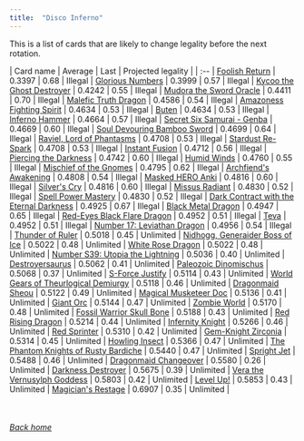 ```yaml
---
title:  "Disco Inferno"
---
```


This is a list of cards that are likely to change legality before the next rotation.

| Card name | Average | Last | Projected legality |
| :-- |
[Foolish Return](https://db.ygoprodeck.com/card/?search=Foolish%20Return) | 0.3397 | 0.68 | Illegal |
[Glorious Numbers](https://db.ygoprodeck.com/card/?search=Glorious%20Numbers) | 0.3999 | 0.57 | Illegal |
[Kycoo the Ghost Destroyer](https://db.ygoprodeck.com/card/?search=Kycoo%20the%20Ghost%20Destroyer) | 0.4242 | 0.55 | Illegal |
[Mudora the Sword Oracle](https://db.ygoprodeck.com/card/?search=Mudora%20the%20Sword%20Oracle) | 0.4411 | 0.70 | Illegal |
[Malefic Truth Dragon](https://db.ygoprodeck.com/card/?search=Malefic%20Truth%20Dragon) | 0.4586 | 0.54 | Illegal |
[Amazoness Fighting Spirit](https://db.ygoprodeck.com/card/?search=Amazoness%20Fighting%20Spirit) | 0.4634 | 0.53 | Illegal |
[Buten](https://db.ygoprodeck.com/card/?search=Buten) | 0.4634 | 0.53 | Illegal |
[Inferno Hammer](https://db.ygoprodeck.com/card/?search=Inferno%20Hammer) | 0.4664 | 0.57 | Illegal |
[Secret Six Samurai - Genba](https://db.ygoprodeck.com/card/?search=Secret%20Six%20Samurai%20-%20Genba) | 0.4669 | 0.60 | Illegal |
[Soul Devouring Bamboo Sword](https://db.ygoprodeck.com/card/?search=Soul%20Devouring%20Bamboo%20Sword) | 0.4699 | 0.64 | Illegal |
[Raviel, Lord of Phantasms](https://db.ygoprodeck.com/card/?search=Raviel,%20Lord%20of%20Phantasms) | 0.4708 | 0.53 | Illegal |
[Stardust Re-Spark](https://db.ygoprodeck.com/card/?search=Stardust%20Re-Spark) | 0.4708 | 0.53 | Illegal |
[Instant Fusion](https://db.ygoprodeck.com/card/?search=Instant%20Fusion) | 0.4712 | 0.56 | Illegal |
[Piercing the Darkness](https://db.ygoprodeck.com/card/?search=Piercing%20the%20Darkness) | 0.4742 | 0.60 | Illegal |
[Humid Winds](https://db.ygoprodeck.com/card/?search=Humid%20Winds) | 0.4760 | 0.55 | Illegal |
[Mischief of the Gnomes](https://db.ygoprodeck.com/card/?search=Mischief%20of%20the%20Gnomes) | 0.4795 | 0.62 | Illegal |
[Archfiend's Awakening](https://db.ygoprodeck.com/card/?search=Archfiend's%20Awakening) | 0.4808 | 0.54 | Illegal |
[Masked HERO Anki](https://db.ygoprodeck.com/card/?search=Masked%20HERO%20Anki) | 0.4816 | 0.60 | Illegal |
[Silver's Cry](https://db.ygoprodeck.com/card/?search=Silver's%20Cry) | 0.4816 | 0.60 | Illegal |
[Missus Radiant](https://db.ygoprodeck.com/card/?search=Missus%20Radiant) | 0.4830 | 0.52 | Illegal |
[Spell Power Mastery](https://db.ygoprodeck.com/card/?search=Spell%20Power%20Mastery) | 0.4830 | 0.52 | Illegal |
[Dark Contract with the Eternal Darkness](https://db.ygoprodeck.com/card/?search=Dark%20Contract%20with%20the%20Eternal%20Darkness) | 0.4925 | 0.67 | Illegal |
[Black Metal Dragon](https://db.ygoprodeck.com/card/?search=Black%20Metal%20Dragon) | 0.4947 | 0.65 | Illegal |
[Red-Eyes Black Flare Dragon](https://db.ygoprodeck.com/card/?search=Red-Eyes%20Black%20Flare%20Dragon) | 0.4952 | 0.51 | Illegal |
[Teva](https://db.ygoprodeck.com/card/?search=Teva) | 0.4952 | 0.51 | Illegal |
[Number 17: Leviathan Dragon](https://db.ygoprodeck.com/card/?search=Number%2017:%20Leviathan%20Dragon) | 0.4956 | 0.54 | Illegal |
[Thunder of Ruler](https://db.ygoprodeck.com/card/?search=Thunder%20of%20Ruler) | 0.5018 | 0.45 | Unlimited |
[Nidhogg, Generaider Boss of Ice](https://db.ygoprodeck.com/card/?search=Nidhogg,%20Generaider%20Boss%20of%20Ice) | 0.5022 | 0.48 | Unlimited |
[White Rose Dragon](https://db.ygoprodeck.com/card/?search=White%20Rose%20Dragon) | 0.5022 | 0.48 | Unlimited |
[Number S39: Utopia the Lightning](https://db.ygoprodeck.com/card/?search=Number%20S39:%20Utopia%20the%20Lightning) | 0.5036 | 0.40 | Unlimited |
[Destroyersaurus](https://db.ygoprodeck.com/card/?search=Destroyersaurus) | 0.5062 | 0.41 | Unlimited |
[Paleozoic Dinomischus](https://db.ygoprodeck.com/card/?search=Paleozoic%20Dinomischus) | 0.5068 | 0.37 | Unlimited |
[S-Force Justify](https://db.ygoprodeck.com/card/?search=S-Force%20Justify) | 0.5114 | 0.43 | Unlimited |
[World Gears of Theurlogical Demiurgy](https://db.ygoprodeck.com/card/?search=World%20Gears%20of%20Theurlogical%20Demiurgy) | 0.5118 | 0.46 | Unlimited |
[Dragonmaid Sheou](https://db.ygoprodeck.com/card/?search=Dragonmaid%20Sheou) | 0.5122 | 0.49 | Unlimited |
[Magical Musketeer Doc](https://db.ygoprodeck.com/card/?search=Magical%20Musketeer%20Doc) | 0.5136 | 0.41 | Unlimited |
[Giant Orc](https://db.ygoprodeck.com/card/?search=Giant%20Orc) | 0.5144 | 0.47 | Unlimited |
[Zombie World](https://db.ygoprodeck.com/card/?search=Zombie%20World) | 0.5170 | 0.48 | Unlimited |
[Fossil Warrior Skull Bone](https://db.ygoprodeck.com/card/?search=Fossil%20Warrior%20Skull%20Bone) | 0.5188 | 0.43 | Unlimited |
[Red Rising Dragon](https://db.ygoprodeck.com/card/?search=Red%20Rising%20Dragon) | 0.5214 | 0.44 | Unlimited |
[Infernity Knight](https://db.ygoprodeck.com/card/?search=Infernity%20Knight) | 0.5266 | 0.46 | Unlimited |
[Red Sprinter](https://db.ygoprodeck.com/card/?search=Red%20Sprinter) | 0.5310 | 0.42 | Unlimited |
[Gem-Knight Zirconia](https://db.ygoprodeck.com/card/?search=Gem-Knight%20Zirconia) | 0.5314 | 0.45 | Unlimited |
[Howling Insect](https://db.ygoprodeck.com/card/?search=Howling%20Insect) | 0.5366 | 0.47 | Unlimited |
[The Phantom Knights of Rusty Bardiche](https://db.ygoprodeck.com/card/?search=The%20Phantom%20Knights%20of%20Rusty%20Bardiche) | 0.5440 | 0.47 | Unlimited |
[Spright Jet](https://db.ygoprodeck.com/card/?search=Spright%20Jet) | 0.5488 | 0.46 | Unlimited |
[Dragonmaid Changeover](https://db.ygoprodeck.com/card/?search=Dragonmaid%20Changeover) | 0.5580 | 0.26 | Unlimited |
[Darkness Destroyer](https://db.ygoprodeck.com/card/?search=Darkness%20Destroyer) | 0.5675 | 0.39 | Unlimited |
[Vera the Vernusylph Goddess](https://db.ygoprodeck.com/card/?search=Vera%20the%20Vernusylph%20Goddess) | 0.5803 | 0.42 | Unlimited |
[Level Up!](https://db.ygoprodeck.com/card/?search=Level%20Up!) | 0.5853 | 0.43 | Unlimited |
[Magician's Restage](https://db.ygoprodeck.com/card/?search=Magician's%20Restage) | 0.6907 | 0.35 | Unlimited |

<br>

###### [Back home](index)